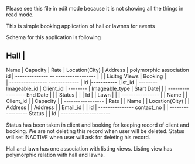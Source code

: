 Please see this file in edit mode because it is not showing all the things in read mode.

This is simple booking application of hall or lawnns for events

Schema for this application is following



  Hall          |
---------------- 
Name            |
Capacity        |
Rate            |
Location(City)  |
Address         |         polymorphic association
id              | -------------- --
-----------------                 |
                                  |
                                  |          Lisitng Views  |             Booking   |                 
                                  |         ----------------            -------------
                                  |         id              |-----------  List_id   |
                                   -------- Imageable_id    |             Client_id | --------
                                  |         Imageable_type  |             Start Date|         |
                                  |         -----------------             End Date  |         |
                                  |                                       Status    |         |
                                  |                                       Id        |         |
  Lawn          |                 |                                                           |
----------------                  |                                                           |
Name            |                 |                         Client_id   |                     |
Capacity        |                 |                     -----------------                     |
Rate            |                 |                       Name          |                     |
Location(City)  |                 |                       Address       |                     |
Address         |                 |                       Email_id      |                     |
id              |  ---------------                        contact_no    |                     |
-----------------                                         Status        |                     |
                                                          Id            | ---------------------




Status has been taken in client and booking for keeping record of client and booking. We are not deleting this record when user will be deleted. Status will set INACTIVE when user will ask for deleting his record.

Hall and lawn has one association with listing views.
Listing view has polymorphic relation with hall and lawns.

